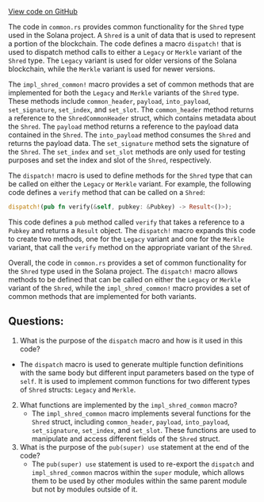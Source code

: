 [View code on GitHub](https://github.com/solana-labs/solana/blob/master/ledger/src/shred/common.rs)

The code in `common.rs` provides common functionality for the `Shred` type used in the Solana project. A `Shred` is a unit of data that is used to represent a portion of the blockchain. The code defines a macro `dispatch!` that is used to dispatch method calls to either a `Legacy` or `Merkle` variant of the `Shred` type. The `Legacy` variant is used for older versions of the Solana blockchain, while the `Merkle` variant is used for newer versions.

The `impl_shred_common!` macro provides a set of common methods that are implemented for both the `Legacy` and `Merkle` variants of the `Shred` type. These methods include `common_header`, `payload`, `into_payload`, `set_signature`, `set_index`, and `set_slot`. The `common_header` method returns a reference to the `ShredCommonHeader` struct, which contains metadata about the `Shred`. The `payload` method returns a reference to the payload data contained in the `Shred`. The `into_payload` method consumes the `Shred` and returns the payload data. The `set_signature` method sets the signature of the `Shred`. The `set_index` and `set_slot` methods are only used for testing purposes and set the index and slot of the `Shred`, respectively.

The `dispatch!` macro is used to define methods for the `Shred` type that can be called on either the `Legacy` or `Merkle` variant. For example, the following code defines a `verify` method that can be called on a `Shred`:

```rust
dispatch!(pub fn verify(&self, pubkey: &Pubkey) -> Result<()>);
```

This code defines a `pub` method called `verify` that takes a reference to a `Pubkey` and returns a `Result` object. The `dispatch!` macro expands this code to create two methods, one for the `Legacy` variant and one for the `Merkle` variant, that call the `verify` method on the appropriate variant of the `Shred`.

Overall, the code in `common.rs` provides a set of common functionality for the `Shred` type used in the Solana project. The `dispatch!` macro allows methods to be defined that can be called on either the `Legacy` or `Merkle` variant of the `Shred`, while the `impl_shred_common!` macro provides a set of common methods that are implemented for both variants.
## Questions: 
 1. What is the purpose of the `dispatch` macro and how is it used in this code?
   - The `dispatch` macro is used to generate multiple function definitions with the same body but different input parameters based on the type of `self`. It is used to implement common functions for two different types of `Shred` structs: `Legacy` and `Merkle`.
2. What functions are implemented by the `impl_shred_common` macro?
   - The `impl_shred_common` macro implements several functions for the `Shred` struct, including `common_header`, `payload`, `into_payload`, `set_signature`, `set_index`, and `set_slot`. These functions are used to manipulate and access different fields of the `Shred` struct.
3. What is the purpose of the `pub(super) use` statement at the end of the code?
   - The `pub(super) use` statement is used to re-export the `dispatch` and `impl_shred_common` macros within the `super` module, which allows them to be used by other modules within the same parent module but not by modules outside of it.